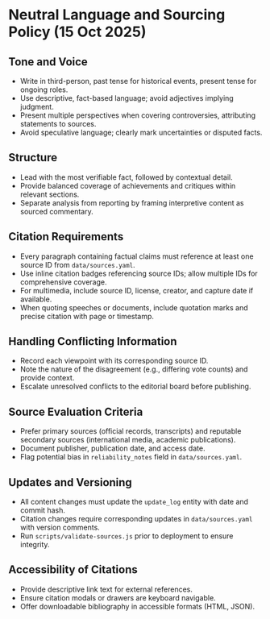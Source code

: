 # Neutral Language and Sourcing Policy (15 Oct 2025)

## Tone and Voice
- Write in third-person, past tense for historical events, present tense for ongoing roles.
- Use descriptive, fact-based language; avoid adjectives implying judgment.
- Present multiple perspectives when covering controversies, attributing statements to sources.
- Avoid speculative language; clearly mark uncertainties or disputed facts.

## Structure
- Lead with the most verifiable fact, followed by contextual detail.
- Provide balanced coverage of achievements and critiques within relevant sections.
- Separate analysis from reporting by framing interpretive content as sourced commentary.

## Citation Requirements
- Every paragraph containing factual claims must reference at least one source ID from `data/sources.yaml`.
- Use inline citation badges referencing source IDs; allow multiple IDs for comprehensive coverage.
- For multimedia, include source ID, license, creator, and capture date if available.
- When quoting speeches or documents, include quotation marks and precise citation with page or timestamp.

## Handling Conflicting Information
- Record each viewpoint with its corresponding source ID.
- Note the nature of the disagreement (e.g., differing vote counts) and provide context.
- Escalate unresolved conflicts to the editorial board before publishing.

## Source Evaluation Criteria
- Prefer primary sources (official records, transcripts) and reputable secondary sources (international media, academic publications).
- Document publisher, publication date, and access date.
- Flag potential bias in `reliability_notes` field in `data/sources.yaml`.

## Updates and Versioning
- All content changes must update the `update_log` entity with date and commit hash.
- Citation changes require corresponding updates in `data/sources.yaml` with version comments.
- Run `scripts/validate-sources.js` prior to deployment to ensure integrity.

## Accessibility of Citations
- Provide descriptive link text for external references.
- Ensure citation modals or drawers are keyboard navigable.
- Offer downloadable bibliography in accessible formats (HTML, JSON).
